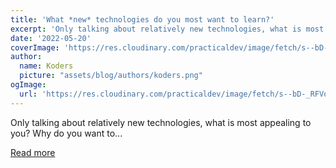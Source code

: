 ```yaml
---
title: 'What *new* technologies do you most want to learn?'
excerpt: 'Only talking about relatively new technologies, what is most appealing to you? Why do you want to...'
date: '2022-05-20'
coverImage: 'https://res.cloudinary.com/practicaldev/image/fetch/s--bD-_RFVo--/c_imagga_scale,f_auto,fl_progressive,h_420,q_auto,w_1000/https://dev-to-uploads.s3.amazonaws.com/uploads/articles/dt0td2wfnul7ijc42ch6.png'
author:
  name: Koders
  picture: "assets/blog/authors/koders.png"
ogImage:
  url: 'https://res.cloudinary.com/practicaldev/image/fetch/s--bD-_RFVo--/c_imagga_scale,f_auto,fl_progressive,h_420,q_auto,w_1000/https://dev-to-uploads.s3.amazonaws.com/uploads/articles/dt0td2wfnul7ijc42ch6.png'
---
```


Only talking about relatively new technologies, what is most appealing to you? Why do you want to...

[Read more](https://dev.to/devteam/what-new-technologies-do-you-most-want-to-learn-34kb)
